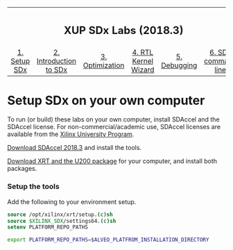 <table style="width:100%">
  <tr>
    <th width="100%" colspan=6><h2>XUP SDx Labs (2018.3)</h2></th>
  </tr>
  <tr>
    <td align="center"><a href="setup_sdx.md">1. Setup SDx</a></td>
    <td align="center"><a href="sdx_introduction.md">2. Introduction to SDx</a></td>
    <td align="center"><a href="Optimization_lab.md">3. Optimization</a></td>
    <td align="center"><a href="rtl_kernel_wizard_lab.md">4. RTL Kernel Wizard</a></td>
    <td align="center"><a href="debug_lab.md">5. Debugging</a></td>
    <td align="center"><a href="sources/helloworld_ocl/command_line.ipynb">6. SDx command line</a></td>
  </tr>
</table>

# Setup SDx on your own computer

To run (or build) these labs on your own computer, install SDAccel and the SDAccel license. For non-commercial/academic use, SDAccel licenses are available from the [Xilinx University Program](www.xilinx.com/university).

[Download SDAccel 2018.3](https://www.xilinx.com/support/download/index.html/content/xilinx/en/downloadNav/sdaccel-development-environment/2018-3.html) and install the tools. 

[Download XRT and the U200 package](https://www.xilinx.com/products/boards-and-kits/alveo/u200.html#gettingStarted) for your computer, and install both packages.

### Setup the tools

Add the following to your environment setup. 

```csh
source /opt/xilinx/xrt/setup.(c)sh
source $XILINX_SDX/settings64.(c)sh
setenv PLATFORM_REPO_PATHS
```

```bash
export PLATFORM_REPO_PATHS=$ALVEO_PLATFROM_INSTALLATION_DIRECTORY
```